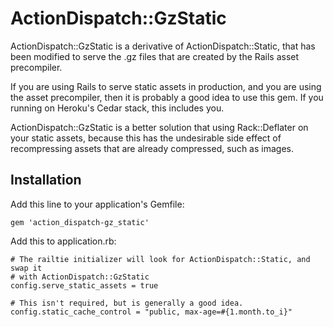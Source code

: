 # ActionDispatch::GzStatic

ActionDispatch::GzStatic is a derivative of ActionDispatch::Static, that has
been modified to serve the .gz files that are created by the Rails asset
precompiler.

If you are using Rails to serve static assets in production, and
you are using the asset precompiler, then it is probably a good idea to use this
gem. If you running on Heroku's Cedar stack, this includes you.

ActionDispatch::GzStatic is a better solution that using Rack::Deflater on your
static assets, because this has the undesirable side effect of recompressing
assets that are already compressed, such as images.

## Installation

Add this line to your application's Gemfile:

    gem 'action_dispatch-gz_static'

Add this to application.rb:

    # The railtie initializer will look for ActionDispatch::Static, and swap it
    # with ActionDispatch::GzStatic
    config.serve_static_assets = true

    # This isn't required, but is generally a good idea.
    config.static_cache_control = "public, max-age=#{1.month.to_i}"
